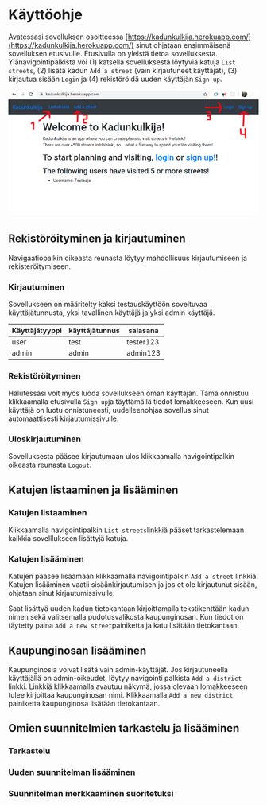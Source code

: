 # Käyttöohje

Avatessasi sovelluksen osoitteessa [https://kadunkulkija.herokuapp.com/](https://kadunkulkija.herokuapp.com/) sinut ohjataan ensimmäisenä sovelluksen etusivulle. Etusivulla on yleistä tietoa sovelluksesta. Ylänavigointipalkista voi (1) katsella sovelluksesta löytyviä katuja `List streets`, (2) lisätä kadun `Add a street` (vain kirjautuneet käyttäjät), (3) kirjautua sisään `Login` ja (4) rekistöröidä uuden käyttäjän `Sign up`. 

![Kuva etusivusta](https://github.com/noorary/kadunkulkija/blob/master/dokumentaatio/kadunkulkijafrontpage.png?raw=true)

## Rekistöröityminen ja kirjautuminen

Navigaatiopalkin oikeasta reunasta löytyy mahdollisuus kirjautumiseen ja rekisteröitymiseen.

### Kirjautuminen 

Sovellukseen on määritelty kaksi testauskäyttöön soveltuvaa käyttäjätunnusta, yksi tavallinen käyttäjä ja yksi admin käyttäjä.

Käyttäjätyyppi | käyttäjätunnus | salasana
-------------- | -------------- | --------
user           | test           | tester123
admin          | admin          | admin123

### Rekistöröityminen

Halutessasi voit myös luoda sovellukseen oman käyttäjän. Tämä onnistuu klikkaamalla etusivulla `Sign up`ja täyttämällä tiedot lomakkeeseen. Kun uusi käyttäjä on luotu onnistuneesti, uudelleenohjaa sovellus sinut automaattisesti kirjautumissivulle.

### Uloskirjautuminen

Sovelluksesta pääsee kirjautumaan ulos klikkaamalla navigointipalkin oikeasta reunasta `Logout`.

## Katujen listaaminen ja lisääminen

### Katujen listaaminen

Klikkaamalla navigointipalkin `List streets`linkkiä pääset tarkastelemaan kaikkia sovelllukseen lisättyjä katuja. 

### Katujen lisääminen

Katujen pääsee lisäämään klikkaamalla navigointipalkin `Add a street` linkkiä. Katujen lisääminen vaatii sisäänkirjautumisen ja jos et ole kirjautunut sisään, ohjataan sinut kirjautumissivulle. 

Saat lisättyä uuden kadun tietokantaan kirjoittamalla tekstikenttään kadun nimen sekä valitsemalla pudotusvalikosta kaupunginosan. Kun tiedot on täytetty paina `Add a new street`painiketta ja katu lisätään tietokantaan. 

## Kaupunginosan lisääminen

Kaupunginosia voivat lisätä vain admin-käyttäjät. Jos kirjautuneella käyttäjällä on admin-oikeudet, löytyy navigointi palkista `Add a district` linkki. Linkkiä klikkaamalla avautuu näkymä, jossa olevaan lomakkeeseen tulee kirjoittaa kaupunginosan nimi. Klikkaamalla `Add a new district` painiketta kaupunginosa lisätään tietokantaan.

## Omien suunnitelmien tarkastelu ja lisääminen

### Tarkastelu

### Uuden suunnitelman lisääminen

### Suunnitelman merkkaaminen suoritetuksi
